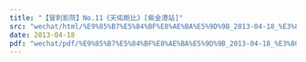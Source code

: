 ```yaml
---
title: "【冒刺影院】No.11《天佑鲍比》[紫金港站]"
src: "wechat/html/%E9%85%B7%E5%84%BF%E8%AE%BA%E5%9D%9B_2013-04-18_%E3%80%90%E5%86%92%E5%88%BA%E5%BD%B1%E9%99%A2%E3%80%91No.11%E3%80%8A%E5%A4%A9%E4%BD%91%E9%B2%8D%E6%AF%94%E3%80%8B%5B%E7%B4%AB%E9%87%91%E6%B8%AF%E7%AB%99%5D.html"
date: 2013-04-18
pdf: "wechat/pdf/%E9%85%B7%E5%84%BF%E8%AE%BA%E5%9D%9B_2013-04-18_%E3%80%90%E5%86%92%E5%88%BA%E5%BD%B1%E9%99%A2%E3%80%91No.11%E3%80%8A%E5%A4%A9%E4%BD%91%E9%B2%8D%E6%AF%94%E3%80%8B%5B%E7%B4%AB%E9%87%91%E6%B8%AF%E7%AB%99%5D.pdf"
---
```

